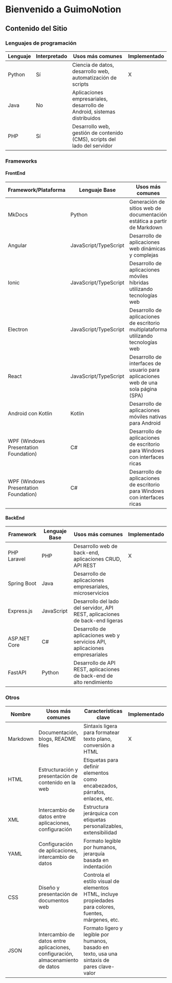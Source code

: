 # Bienvenido a GuimoNotion

## Contenido del Sitio

### Lenguajes de programación

| Lenguaje | Interpretado | Usos más comunes                                                          | Implementado |
|----------|--------------|---------------------------------------------------------------------------|--------------|
| Python   | Sí           | Ciencia de datos, desarrollo web, automatización de scripts               | X            |
| Java     | No           | Aplicaciones empresariales, desarrollo de Android, sistemas distribuidos  |              |
| PHP      | Sí           | Desarrollo web, gestión de contenido (CMS), scripts del lado del servidor |              |

### Frameworks

#### FrontEnd

| Framework/Plataforma                  | Lenguaje Base         | Usos más comunes                                                                    | Implementado |
|---------------------------------------|-----------------------|-------------------------------------------------------------------------------------|--------------|
| MkDocs                                | Python                | Generación de sitios web de documentación estática a partir de Markdown             | X            |
| Angular                               | JavaScript/TypeScript | Desarrollo de aplicaciones web dinámicas y complejas                                | X            |
| Ionic                                 | JavaScript/TypeScript | Desarrollo de aplicaciones móviles híbridas utilizando tecnologías web              |              |
| Electron                              | JavaScript/TypeScript | Desarrollo de aplicaciones de escritorio multiplataforma utilizando tecnologías web |              |
| React                                 | JavaScript/TypeScript | Desarrollo de interfaces de usuario para aplicaciones web de una sola página (SPA)  |              |
| Android con Kotlin                    | Kotlin                | Desarrollo de aplicaciones móviles nativas para Android                             |              |
| WPF (Windows Presentation Foundation) | C#                    | Desarrollo de aplicaciones de escritorio para Windows con interfaces ricas          |              |
| WPF (Windows Presentation Foundation) | C#                    | Desarrollo de aplicaciones de escritorio para Windows con interfaces ricas          |              |

#### BackEnd

| Framework    | Lenguaje Base | Usos más comunes                                                             | Implementado |
|--------------|---------------|------------------------------------------------------------------------------|--------------|
| PHP Laravel  | PHP           | Desarrollo web de back-end, aplicaciones CRUD, API REST                      | X            |
| Spring Boot  | Java          | Desarrollo de aplicaciones empresariales, microservicios                     |              |
| Express.js   | JavaScript    | Desarrollo del lado del servidor, API REST, aplicaciones de back-end ligeras |              |
| ASP.NET Core | C#            | Desarrollo de aplicaciones web y servicios API, aplicaciones empresariales   |              |
| FastAPI      | Python        | Desarrollo de API REST, aplicaciones de back-end de alto rendimiento         |              |

### Otros

| Nombre   | Usos más comunes                                                                | Características clave                                                                                  | Implementado |
|----------|---------------------------------------------------------------------------------|--------------------------------------------------------------------------------------------------------|--------------|
| Markdown | Documentación, blogs, README files                                              | Sintaxis ligera para formatear texto plano, conversión a HTML                                          | X            |
| HTML     | Estructuración y presentación de contenido en la web                            | Etiquetas para definir elementos como encabezados, párrafos, enlaces, etc.                             |              |
| XML      | Intercambio de datos entre aplicaciones, configuración                          | Estructura jerárquica con etiquetas personalizables, extensibilidad                                    |              |
| YAML     | Configuración de aplicaciones, intercambio de datos                             | Formato legible por humanos, jerarquía basada en indentación                                           |              |
| CSS      | Diseño y presentación de documentos web                                         | Controla el estilo visual de elementos HTML, incluye propiedades para colores, fuentes, márgenes, etc. |              |
| JSON     | Intercambio de datos entre aplicaciones, configuración, almacenamiento de datos | Formato ligero y legible por humanos, basado en texto, usa una sintaxis de pares clave-valor           |              |
